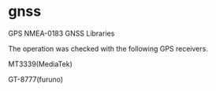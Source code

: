# gnss
GPS NMEA-0183 GNSS Libraries 

The operation was checked with the following GPS receivers.

MT3339(MediaTek)

GT-8777(furuno)

